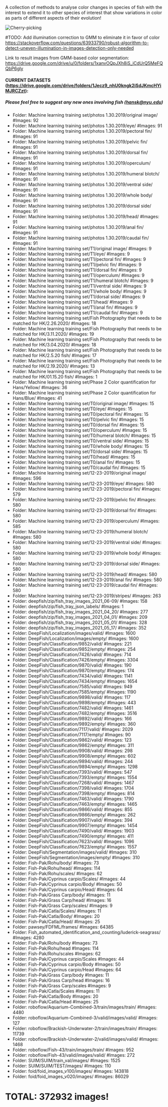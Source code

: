 A collection of methods to analyse color changes in species of fish with the interest to extend it to other species of interest that show variations in color as parts of different aspects of their evolution! 

![Cherry-picking](resources/sample_results.png?raw=true "Sample GMM Color Distributions")

#TODO: Add illumination correction to GMM to eliminate it in favor of color
https://stackoverflow.com/questions/63933790/robust-algorithm-to-detect-uneven-illumination-in-images-detection-only-needed

Link to result images from GMM-based color segmentation: https://drive.google.com/drive/u/0/folders/1xanvOQpJXh8iS_iCdUrQ5MeFQQbP6gly

#### CURRENT DATASETS (https://drive.google.com/drive/folders/1Jecz9_nhU0kngk2iSdJKmcHYiMJRCZzt):

##### Please feel free to suggest any new ones involving fish (hansk@nyu.edu)

 - Folder: Machine learning training set/photos 1.30.2019/original image/ #Images: 92
 - Folder: Machine learning training set/photos 1.30.2019/eye/ #Images: 91
 - Folder: Machine learning training set/photos 1.30.2019/pectoral fin/ #Images: 91
 - Folder: Machine learning training set/photos 1.30.2019/pelvic fin/ #Images: 91
 - Folder: Machine learning training set/photos 1.30.2019/dorsal fin/ #Images: 91
 - Folder: Machine learning training set/photos 1.30.2019/operculum/ #Images: 91
 - Folder: Machine learning training set/photos 1.30.2019/humeral blotch/ #Images: 91
 - Folder: Machine learning training set/photos 1.30.2019/ventral side/ #Images: 91
 - Folder: Machine learning training set/photos 1.30.2019/whole body/ #Images: 91
 - Folder: Machine learning training set/photos 1.30.2019/dorsal side/ #Images: 91
 - Folder: Machine learning training set/photos 1.30.2019/head/ #Images: 91
 - Folder: Machine learning training set/photos 1.30.2019/anal fin/ #Images: 91
 - Folder: Machine learning training set/photos 1.30.2019/caudal fin/ #Images: 91
 - Folder: Machine learning training set/T1/original image/ #Images: 9
 - Folder: Machine learning training set/T1/eye/ #Images: 9
 - Folder: Machine learning training set/T1/pectoral fin/ #Images: 9
 - Folder: Machine learning training set/T1/pelvic fin/ #Images: 9
 - Folder: Machine learning training set/T1/dorsal fin/ #Images: 9
 - Folder: Machine learning training set/T1/operculum/ #Images: 9
 - Folder: Machine learning training set/T1/humeral blotch/ #Images: 9
 - Folder: Machine learning training set/T1/ventral side/ #Images: 9
 - Folder: Machine learning training set/T1/whole body/ #Images: 9
 - Folder: Machine learning training set/T1/dorsal side/ #Images: 9
 - Folder: Machine learning training set/T1/head/ #Images: 9
 - Folder: Machine learning training set/T1/anal fin/ #Images: 9
 - Folder: Machine learning training set/T1/caudal fin/ #Images: 9
 - Folder: Machine learning training set/Fish Photography that needs to be matched for HK/2.26.2020/ #Images: 18
 - Folder: Machine learning training set/Fish Photography that needs to be matched for HK/3.11.2020/ #Images: 19
 - Folder: Machine learning training set/Fish Photography that needs to be matched for HK/3.04.2020/ #Images: 18
 - Folder: Machine learning training set/Fish Photography that needs to be matched for HK/2.5.20 fish/ #Images: 17
 - Folder: Machine learning training set/Fish Photography that needs to be matched for HK/2.19.2020/ #Images: 13
 - Folder: Machine learning training set/Fish Photography that needs to be matched for HK/01.15.20 fish/ #Images: 1
 - Folder: Machine learning training set/Phase 2 Color quantification for Hans/Yellow/ #Images: 36
 - Folder: Machine learning training set/Phase 2 Color quantification for Hans/Blue/ #Images: 41
 - Folder: Machine learning training set/T0/original image/ #Images: 15
 - Folder: Machine learning training set/T0/eye/ #Images: 15
 - Folder: Machine learning training set/T0/pectoral fin/ #Images: 15
 - Folder: Machine learning training set/T0/pelvic fin/ #Images: 15
 - Folder: Machine learning training set/T0/dorsal fin/ #Images: 15
 - Folder: Machine learning training set/T0/operculum/ #Images: 15
 - Folder: Machine learning training set/T0/humeral blotch/ #Images: 15
 - Folder: Machine learning training set/T0/ventral side/ #Images: 15
 - Folder: Machine learning training set/T0/whole body/ #Images: 15
 - Folder: Machine learning training set/T0/dorsal side/ #Images: 15
 - Folder: Machine learning training set/T0/head/ #Images: 15
 - Folder: Machine learning training set/T0/anal fin/ #Images: 15
 - Folder: Machine learning training set/T0/caudal fin/ #Images: 15
 - Folder: Machine learning training set/12-23-2019/original image/ #Images: 596
 - Folder: Machine learning training set/12-23-2019/eye/ #Images: 580
 - Folder: Machine learning training set/12-23-2019/pectoral fin/ #Images: 579
 - Folder: Machine learning training set/12-23-2019/pelvic fin/ #Images: 580
 - Folder: Machine learning training set/12-23-2019/dorsal fin/ #Images: 580
 - Folder: Machine learning training set/12-23-2019/operculum/ #Images: 585
 - Folder: Machine learning training set/12-23-2019/humeral blotch/ #Images: 580
 - Folder: Machine learning training set/12-23-2019/ventral side/ #Images: 580
 - Folder: Machine learning training set/12-23-2019/whole body/ #Images: 580
 - Folder: Machine learning training set/12-23-2019/dorsal side/ #Images: 580
 - Folder: Machine learning training set/12-23-2019/head/ #Images: 580
 - Folder: Machine learning training set/12-23-2019/anal fin/ #Images: 580
 - Folder: Machine learning training set/12-23-2019/caudal fin/ #Images: 580
 - Folder: Machine learning training set/12-23-2019/stripes/ #Images: 263
 - Folder: deepfish/zip/fish_tray_images_2021_06-09/ #Images: 158
 - Folder: deepfish/zip/fish_tray_json_labels/ #Images: 1
 - Folder: deepfish/zip/fish_tray_images_2021_04_20/ #Images: 277
 - Folder: deepfish/zip/fish_tray_images_2021_04_01/ #Images: 209
 - Folder: deepfish/zip/fish_tray_images_2021_05_01/ #Images: 328
 - Folder: deepfish/zip/fish_tray_images_2021_05_17/ #Images: 352
 - Folder: DeepFish/Localization/images/valid/ #Images: 1600
 - Folder: DeepFish/Localization/images/empty/ #Images: 1600
 - Folder: DeepFish/Classification/9852/valid/ #Images: 221
 - Folder: DeepFish/Classification/9852/empty/ #Images: 254
 - Folder: DeepFish/Classification/7426/valid/ #Images: 714
 - Folder: DeepFish/Classification/7426/empty/ #Images: 3304
 - Folder: DeepFish/Classification/9870/valid/ #Images: 190
 - Folder: DeepFish/Classification/9870/empty/ #Images: 174
 - Folder: DeepFish/Classification/7434/valid/ #Images: 1141
 - Folder: DeepFish/Classification/7434/empty/ #Images: 1654
 - Folder: DeepFish/Classification/7585/valid/ #Images: 949
 - Folder: DeepFish/Classification/7585/empty/ #Images: 1190
 - Folder: DeepFish/Classification/9898/valid/ #Images: 117
 - Folder: DeepFish/Classification/9898/empty/ #Images: 443
 - Folder: DeepFish/Classification/7482/valid/ #Images: 1461
 - Folder: DeepFish/Classification/7482/empty/ #Images: 3516
 - Folder: DeepFish/Classification/9892/valid/ #Images: 166
 - Folder: DeepFish/Classification/9892/empty/ #Images: 360
 - Folder: DeepFish/Classification/7117/valid/ #Images: 2029
 - Folder: DeepFish/Classification/7117/empty/ #Images: 90
 - Folder: DeepFish/Classification/9862/valid/ #Images: 123
 - Folder: DeepFish/Classification/9862/empty/ #Images: 311
 - Folder: DeepFish/Classification/9908/valid/ #Images: 298
 - Folder: DeepFish/Classification/9908/empty/ #Images: 602
 - Folder: DeepFish/Classification/9894/valid/ #Images: 244
 - Folder: DeepFish/Classification/9894/empty/ #Images: 1298
 - Folder: DeepFish/Classification/7393/valid/ #Images: 547
 - Folder: DeepFish/Classification/7393/empty/ #Images: 1554
 - Folder: DeepFish/Classification/7268/valid/ #Images: 1467
 - Folder: DeepFish/Classification/7398/valid/ #Images: 1704
 - Folder: DeepFish/Classification/7398/empty/ #Images: 814
 - Folder: DeepFish/Classification/7463/valid/ #Images: 1790
 - Folder: DeepFish/Classification/7463/empty/ #Images: 1465
 - Folder: DeepFish/Classification/9866/valid/ #Images: 855
 - Folder: DeepFish/Classification/9866/empty/ #Images: 262
 - Folder: DeepFish/Classification/9907/valid/ #Images: 394
 - Folder: DeepFish/Classification/9907/empty/ #Images: 1454
 - Folder: DeepFish/Classification/7490/valid/ #Images: 1903
 - Folder: DeepFish/Classification/7490/empty/ #Images: 411
 - Folder: DeepFish/Classification/7623/valid/ #Images: 1096
 - Folder: DeepFish/Classification/7623/empty/ #Images: 1557
 - Folder: DeepFish/Segmentation/images/valid/ #Images: 310
 - Folder: DeepFish/Segmentation/images/empty/ #Images: 310
 - Folder: Fish-Pak/Rohu/body/ #Images: 73
 - Folder: Fish-Pak/Rohu/head/ #Images: 114
 - Folder: Fish-Pak/Rohu/scales/ #Images: 62
 - Folder: Fish-Pak/Cyprinus carpio/Scales/ #Images: 44
 - Folder: Fish-Pak/Cyprinus carpio/Body/ #Images: 50
 - Folder: Fish-Pak/Cyprinus carpio/Head/ #Images: 64
 - Folder: Fish-Pak/Grass Carp/body/ #Images: 11
 - Folder: Fish-Pak/Grass Carp/head/ #Images: 16
 - Folder: Fish-Pak/Grass Carp/scales/ #Images: 9
 - Folder: Fish-Pak/Catla/Scales/ #Images: 11
 - Folder: Fish-Pak/Catla/Body/ #Images: 20
 - Folder: Fish-Pak/Catla/Head/ #Images: 25
 - Folder: pawsey/FDFML/frames/ #Images: 64385
 - Folder: Fish_automated_identification_and_counting/luderick-seagrass/ #Images: 4280
 - Folder: Fish-Pak/Rohu/body #Images: 73
 - Folder: Fish-Pak/Rohu/head #Images: 114
 - Folder: Fish-Pak/Rohu/scales #Images: 62
 - Folder: Fish-Pak/Cyprinus carpio/Scales #Images: 44
 - Folder: Fish-Pak/Cyprinus carpio/Body #Images: 50
 - Folder: Fish-Pak/Cyprinus carpio/Head #Images: 64
 - Folder: Fish-Pak/Grass Carp/body #Images: 11
 - Folder: Fish-Pak/Grass Carp/head #Images: 16
 - Folder: Fish-Pak/Grass Carp/scales #Images: 9
 - Folder: Fish-Pak/Catla/Scales #Images: 11
 - Folder: Fish-Pak/Catla/Body #Images: 20
 - Folder: Fish-Pak/Catla/Head #Images: 25
 - Folder: roboflow/Aquarium-Combined-3/train/images/train/ #Images: 4480
 - Folder: roboflow/Aquarium-Combined-3/valid/images/valid/ #Images: 127
 - Folder: roboflow/Brackish-Underwater-2/train/images/train/ #Images: 11739
 - Folder: roboflow/Brackish-Underwater-2/valid/images/valid/ #Images: 1468
 - Folder: roboflow/Fish-43/train/images/train/ #Images: 952
 - Folder: roboflow/Fish-43/valid/images/valid/ #Images: 272
 - Folder: SUIM/SUIM/train_val/images/ #Images: 1525
 - Folder: SUIM/SUIM/TEST/images/ #Images: 110
 - Folder: foid/foid_images_v100/images/ #Images: 143818
 - Folder: foid/foid_images_v020/images/ #Images: 86029

# TOTAL: 372932 images!
